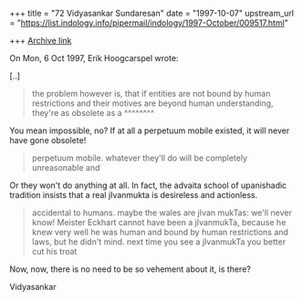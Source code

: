 +++
title = "72 Vidyasankar Sundaresan"
date = "1997-10-07"
upstream_url = "https://list.indology.info/pipermail/indology/1997-October/009517.html"

+++
[Archive link](https://list.indology.info/pipermail/indology/1997-October/009517.html)

On Mon, 6 Oct 1997, Erik Hoogcarspel wrote:

[..]

> the problem however is, that if entities are not bound by human restrictions
> and their motives are beyond human understanding, they're as obsolete as a
                                                               ^^^^^^^^

You mean impossible, no? If at all a perpetuum mobile existed, it will
never have gone obsolete!

> perpetuum mobile. whatever they'll do will be completely unreasonable and

Or they won't do anything at all. In fact, the advaita school of
upanishadic tradition insists that a real jIvanmukta is desireless
and actionless.

> accidental to humans. maybe the wales are jIvan mukTas: we'll never know!
> Meister Eckhart cannot have been a jIvanmukTa, because he knew very well he
> was human and bound by human restrictions and laws, but he didn't mind.
> next time you see a jIvanmukTa you better cut his troat

Now, now, there is no need to be so vehement about it, is there?

Vidyasankar



